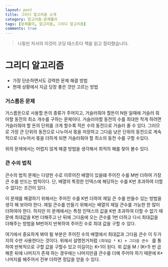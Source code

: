 ```yaml
---
layout: post
title: 그리디 알고리즘 소개
category: 알고리즘-문제풀이
tags: [문제풀이, 알고리즘, 그리디 알고리즘]
comments: true
---
```

<!----------------- 탬플릿
## forEach
### 설명
[MDN]()
### 문법
```javascript

```
### 예시
```javascript

```
------------------->

> 나동빈 저서의 이것이 코딩 테스트다 책을 읽고 정리했습니다.

# 그리디 알고리즘
- 가장 단순하면서도 강력한 문제 해결 방법
- 현재 상황에서 지금 당장 좋은 것만 고르는 방법

### 거스름돈 문제
거스름돈으로 사용할 돈의 종류가 주어지고, 거슬러줘야 할돈이 N원 일때에 거슬러 줘야할 동전의 최소 개수를 구하는 문제이다.
거슬러야할 동전의 수를 최대한 작게 하려면 거슬러줘야 할 돈의 단위를 크게 할수록 적은 수의 동전으로 거슬러 줄 수 있다.
그러므로 가장 큰 단위의 동전으로 나누어서 몫을 저장하고 그다음 낮은 단위의 동전으로 계속적으로 나누어서 몫을 더하게 되면 거슬러줘야 할 최소의 동전 수를 구할 수있다.

위의 문제에서는 어렵지 않게 해결 방법을 생각해서 최적의 해를 찾아 볼수 있다.

### 큰 수의 법칙 
큰수의 법칙 문제는 다양한 수로 이루어진 배열이 있을떄 주어진 수를 M번 더하여 가장 큰 수를 만드는 법칙이다.
단, 배열의 특정한 인덱스에 해당하는 수를 K번 초과하여 더할수 없다는 조건이 있다.

이 문제를 해결하기 위해서는 주어진 수를 K번 더하여 제일 큰 수를 만들수 있는 방법을 생각 해 보아야 한다.
제일 큰수를 만들기 위해서는 배열의 제일 큰수를 가능한 한 많이 더하여야 한다.
하지만 이 문제에서는 특정 인덱스의 값을 K번 초과하여 더할 수 없기 때문에 최대값을 K번 더해주고 난 뒤에 그다음에 오는 큰수를 1번 더하고
다시 최대값을 더해주는 방법을 M번까지 반복하여 주어진 수로 최대 값을 구할 수 있다.

여기에서 중요하게 봐야 될 부분은 주어진 수의 배열에서 최대값과 그다음 큰수 이 두가지의 수만 사용한다는 것이다.
위에서 설명한거처럼 `(최대값 * K) + 그다음 큰수 ` 를 통하여 반복적으로 구할 값을 구할수 있고 이길이는 K+1이 된다.
위 값을 M / (K+1) 번 곱해준 뒤에 나머지가 존재 하는 경우에는 나머지만큼 큰수를 더해 주어야 하기 때문에 K*나머지를 해주어서 전부 더하면 정답을 얻을 수 있다.


